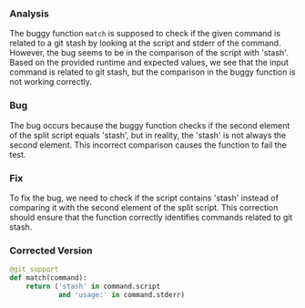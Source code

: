### Analysis
The buggy function `match` is supposed to check if the given command is related to a git stash by looking at the script and stderr of the command. However, the bug seems to be in the comparison of the script with 'stash'. Based on the provided runtime and expected values, we see that the input command is related to git stash, but the comparison in the buggy function is not working correctly.

### Bug
The bug occurs because the buggy function checks if the second element of the split script equals 'stash', but in reality, the 'stash' is not always the second element. This incorrect comparison causes the function to fail the test.

### Fix
To fix the bug, we need to check if the script contains 'stash' instead of comparing it with the second element of the split script. This correction should ensure that the function correctly identifies commands related to git stash.

### Corrected Version
```python
@git_support
def match(command):
    return ('stash' in command.script
            and 'usage:' in command.stderr)
```